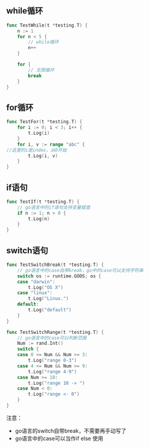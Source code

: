 ## while循环

```go
func TestWhile(t *testing.T) {
	n := 1
	for n < 5 {
		// while循环
		n++
	}

	for {
		// 无限循环
		break
	}
}
```

## for循环

```go
func TestFor(t *testing.T) {
	for i := 0; i < 3; i++ {
		t.Log(i)
	}
	for i, v := range "abc" {
//这里的i是index，从0开始
		t.Log(i, v)
	}
}
```

## if语句

```go
func TestIf(t *testing.T) {
	// go语言中的if语句支持变量赋值
	if n := 1; n > 0 {
		t.Log(n)
	}
}
```

## switch语句

```go
func TestSwitchBreak(t *testing.T) {
	// go语言中的case自带break，go中的case可以支持字符串
	switch os := runtime.GOOS; os {
	case "darwin":
		t.Log("OS X")
	case "linux":
		t.Log("Linux.")
	default:
		t.Log("default")
	}
}

func TestSwitchRange(t *testing.T) {
	// go语言中的case可以判断范围
	Num := rand.Int()
	switch {
	case 0 <= Num && Num >= 3:
		t.Log("range 0-3")
	case 4 <= Num && Num >= 9:
		t.Log("range 4-9")
	case Num >= 10:
		t.Log("range 10 -> ")
	case Num < 0:
		t.Log("range <- 0")
	}
}

```

注意：

- go语言的switch自带break，不需要再手动写了
- go语言中的case可以当作if else 使用
